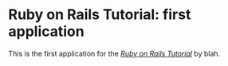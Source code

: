 # Ruby on Rails Tutorial: first application

This is the first application for the [*Ruby on Rails Tutorial*](http://railstutorial.org/) by blah.
